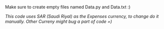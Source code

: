 Make sure to create empty files named Data.py and Data.txt :)

*This code uses SAR (Saudi Riyal) as the Expenses currency, to change do it manually. Other Curreny might bug a part of code =)*
